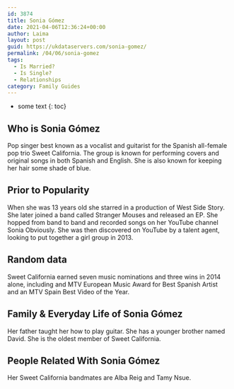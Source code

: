 ```yaml
---
id: 3874
title: Sonia Gómez
date: 2021-04-06T12:36:24+00:00
author: Laima
layout: post
guid: https://ukdataservers.com/sonia-gomez/
permalink: /04/06/sonia-gomez
tags:
  - Is Married?
  - Is Single?
  - Relationships
category: Family Guides
---
```


* some text
{: toc}


## Who is Sonia Gómez
                  
                  
                  
Pop singer best known as a vocalist and guitarist for the Spanish all-female pop trio Sweet California. The group is known for performing covers and original songs in both Spanish and English. She is also known for keeping her hair some shade of blue. 
                  
              
            
              
            
                
                
                
## Prior to Popularity
                  
                  
                  
When she was 13 years old she starred in a production of West Side Story. She later joined a band called Stranger Mouses and released an EP. She hopped from band to band and recorded songs on her YouTube channel Sonia Obviously. She was then discovered on YouTube by a talent agent, looking to put together a girl group in 2013.
                  
              
            
              
            
                
                
                
## Random data
                  
                  
                  
Sweet California earned seven music nominations and three wins in 2014 alone, including and MTV European Music Award for Best Spanish Artist and an MTV Spain Best Video of the Year.
                  
              
            
              
            
                
                
                
## Family & Everyday Life of Sonia Gómez
                  
                  
                  
Her father taught her how to play guitar. She has a younger brother named David. She is the oldest member of Sweet California.
                  
              
            
              
            
                
                
                
## People Related With Sonia Gómez
                  
                  
                  
Her Sweet California bandmates are Alba Reig and Tamy Nsue.
                  
              
            
              
            
                
              
            
              
              
            
            
              
            
          
          
          